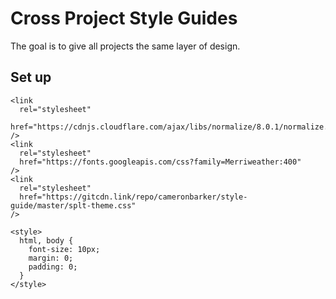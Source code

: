 # Cross Project Style Guides

The goal is to give all projects the same layer of design.

## Set up

```
<link
  rel="stylesheet"
  href="https://cdnjs.cloudflare.com/ajax/libs/normalize/8.0.1/normalize.min.css"
/>
<link
  rel="stylesheet"
  href="https://fonts.googleapis.com/css?family=Merriweather:400"
/>
<link
  rel="stylesheet"
  href="https://gitcdn.link/repo/cameronbarker/style-guide/master/splt-theme.css"
/>

<style>
  html, body {
    font-size: 10px;
    margin: 0;
    padding: 0;
  }
</style>
```
